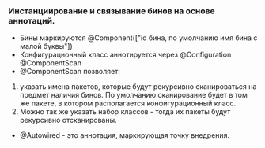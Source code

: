 ### Инстанциирование и связывание бинов на основе аннотаций.
* Бины маркируются @Component(["id бина, по умолчанию имя бина с малой буквы"])
* Конфигурационный класс аннотируется через
@Configuration
@ComponentScan
* @ComponentScan позволяет:
1. указать имена пакетов, которые будут рекурсивно сканироваться на предмет наличия бинов.
По умолчанию сканирование будет в том же пакете, в котором располагается конфигурационный класс.
2. Можно так же указать набор классов - тогда их пакеты будут рекурсивно
отсканированы.
* @Autowired - это аннотация, маркирующая точку внедрения.
